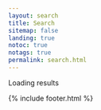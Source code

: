 ```yaml
---
layout: search
title: Search
sitemap: false
landing: true
notoc: true
notags: true
permalink: search.html
---
```


<div class="wrapper space">
	<p><span id="search-process">Loading</span> results <span id="search-query-container" style="display: none;">for "<strong id="search-query"></strong>"</span></p>
	<ul id="search-results"></ul>
</div>
{% include footer.html %}
<script>
	window.data = {
		{% for post in site.posts %}
			{% if post.title %}
				{% unless post.excluded_in_search %}
					{% if added %},{% endif %}
					{% assign added = false %}
					"{{ post.url | slugify }}": {
						"id": "{{ post.url | slugify }}",
						"title": "{{ post.title | xml_escape }}",
						"categories": "{{ post.categories | join: ", " | xml_escape }}",
						"url": " {{ post.url | xml_escape }}",
						"content": {{ post.content | strip_html | replace_regex: "[\s/\n]+"," " | strip | jsonify }}
					}
					{% assign added = true %}
				{% endunless %}
			{% endif %}
		{% endfor %}
	};
</script>
<script src="/js/lunr.min.js"></script>
<script src="/js/search.js"></script>